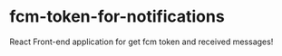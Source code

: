 # fcm-token-for-notifications
React Front-end application for get fcm token and received messages! 
